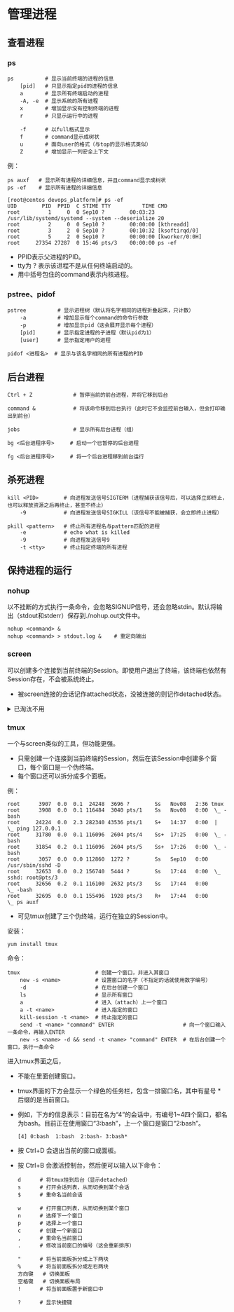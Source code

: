 # 管理进程

## 查看进程

### ps

    ps          # 显示当前终端的进程的信息
        [pid]   # 只显示指定pid的进程的信息
        a       # 显示所有终端启动的进程
        -A, -e  # 显示系统的所有进程
        x       # 增加显示没有控制终端的进程
        r       # 只显示运行中的进程

        -f      # 以full格式显示
        f       # command显示成树状
        u       # 面向user的格式（与top的显示格式类似）
        Z       # 增加显示一列安全上下文

例：

    ps auxf   # 显示所有进程的详细信息，并且command显示成树状
    ps -ef    # 显示所有进程的详细信息

```shell
[root@centos devops_platform]# ps -ef
UID        PID  PPID  C STIME TTY          TIME CMD
root         1     0  0 Sep10 ?        00:03:23 /usr/lib/systemd/systemd --system --deserialize 20
root         2     0  0 Sep10 ?        00:00:00 [kthreadd]
root         3     2  0 Sep10 ?        00:10:32 [ksoftirqd/0]
root         5     2  0 Sep10 ?        00:00:00 [kworker/0:0H]
root     27354 27287  0 15:46 pts/3    00:00:00 ps -ef
```

- PPID表示父进程的PID。
- tty为 ? 表示该进程不是从任何终端启动的。
- 用中括号包住的command表示内核进程。

### pstree、pidof

    pstree          # 显示进程树（默认将名字相同的进程折叠起来，只计数）
        -a          # 增加显示每个command的命令行参数
        -p          # 增加显示pid（这会展开显示每个进程）
        [pid]       # 显示指定进程的子进程（默认pid为1）
        [user]      # 显示指定用户的进程

    pidof <进程名>  # 显示与该名字相同的所有进程的PID

## 后台进程

    Ctrl + Z             # 暂停当前的前台进程，并将它移到后台

    command &            # 将该命令移到后台执行（此时它不会监控前台输入，但会打印输出到前台）

    jobs                 # 显示所有后台进程（组）

    bg <后台进程序号>     # 启动一个已暂停的后台进程

    fg <后台进程序号>     # 将一个后台进程移到前台运行

## 杀死进程

    kill <PID>        # 向进程发送信号SIGTERM（进程捕获该信号后，可以选择立即终止，也可以释放资源之后再终止，甚至不终止）
        -9            # 向进程发送信号SIGKILL（该信号不能被捕获，会立即终止进程）

    pkill <pattern>   # 终止所有进程名与pattern匹配的进程
        -e            # echo what is killed
        -9            # 向进程发送信号9
        -t <tty>      # 终止指定终端的所有进程

## 保持进程的运行

### nohup

以不挂断的方式执行一条命令，会忽略SIGNUP信号，还会忽略stdin。默认将输出（stdout和stderr）保存到./nohup.out文件中。

    nohup <command> &
    nohup <command> > stdout.log &    # 重定向输出

### screen

可以创建多个连接到当前终端的Session。即使用户退出了终端，该终端也依然有Session存在，不会被系统终止。
- 被screen连接的会话记作attached状态，没被连接的则记作detached状态。

<details>
<summary>已淘汰不用</summary>

安装：

    yum install screen

命令：

    screen         # 创建一个新会话，并进入其shell
        -ls        # 列出所有会话
        -dm        # 创建一个脱离的新会话
        -r <pid>   # 连接到一个脱离的会话
        -s <shell> # 指定使用的shell
        -S <name>  # 指定会话的名字（这会命名为<pid>.<name>，默认的命名为<pid>.<tty>.<host>）
        -L         # 自动将该会话的终端日志记录到/home/screenlog.0文件中（数字会递增）

</details>

### tmux

一个与screen类似的工具，但功能更强。
- 只需创建一个连接到当前终端的Session，然后在该Session中创建多个窗口，每个窗口是一个伪终端。
- 每个窗口还可以拆分成多个面板。

例：

    root      3907  0.0  0.1  24248  3696 ?        Ss   Nov08   2:36 tmux
    root      3908  0.0  0.1 116484  3040 pts/1    Ss   Nov08   0:00  \_ -bash
    root     24224  0.0  2.3 282340 43536 pts/1    S+   14:37   0:00  |   \_ ping 127.0.0.1
    root     31780  0.0  0.1 116096  2604 pts/4    Ss+  17:25   0:00  \_ -bash
    root     31854  0.2  0.1 116096  2604 pts/5    Ss+  17:26   0:00  \_ -bash
    root      3057  0.0  0.0 112860  1272 ?        Ss   Sep10   0:00 /usr/sbin/sshd -D
    root     32653  0.0  0.2 156740  5444 ?        Ss   17:44   0:00  \_ sshd: root@pts/3
    root     32656  0.2  0.1 116100  2632 pts/3    Ss   17:44   0:00      \_ -bash
    root     32695  0.0  0.1 155496  1928 pts/3    R+   17:44   0:00          \_ ps auxf

- 可见tmux创建了三个伪终端，运行在独立的Session中。

安装：

    yum install tmux

命令：

    tmux                        # 创建一个窗口，并进入其窗口
        new -s <name>           # 设置窗口的名字（不指定的话就使用数字编号）
        -d                      # 在后台创建一个窗口
        ls                      # 显示所有窗口
        a                       # 进入（attach）上一个窗口
        a -t <name>             # 进入指定的窗口
        kill-session -t <name>  # 终止指定的窗口
        send -t <name> "command" ENTER                      # 向一个窗口输入一条命令，再输入ENTER
        new -s <name> -d && send -t <name> "command" ENTER  # 在后台创建一个窗口，执行一条命令

进入tmux界面之后，
- 不能在里面创建窗口。
- tmux界面的下方会显示一个绿色的任务栏，包含一排窗口名，其中有星号 * 后缀的是当前窗口。
- 例如，下方的信息表示：目前在名为“4”的会话中，有编号1~4四个窗口，都名为bash。目前正在使用窗口“3:bash”，上一个窗口是窗口“2:bash”。
  ```
  [4] 0:bash  1:bash  2:bash- 3:bash*  
  ```
- 按 Ctrl+D 会退出当前的窗口或面板。
- 按 Ctrl+B 会激活控制台，然后便可以输入以下命令：

  ```
  d      # 将tmux挂到后台（显示detached）
  s      # 打开会话列表，从而切换到某个会话
  $      # 重命名当前会话
  
  w      # 打开窗口列表，从而切换到某个窗口
  n      # 选择下一个窗口
  p      # 选择上一个窗口
  c      # 创建一个新窗口
  ,      # 重命名当前窗口
  .      # 修改当前窗口的编号（这会重新排序）
  
  "      # 将当前面板拆分成上下两块
  %      # 将当前面板拆分成左右两块
  方向键   # 切换面板
  空格键   # 切换面板布局
  !      # 将当前面板置于新窗口中
  
  ?      # 显示快捷键
  ```